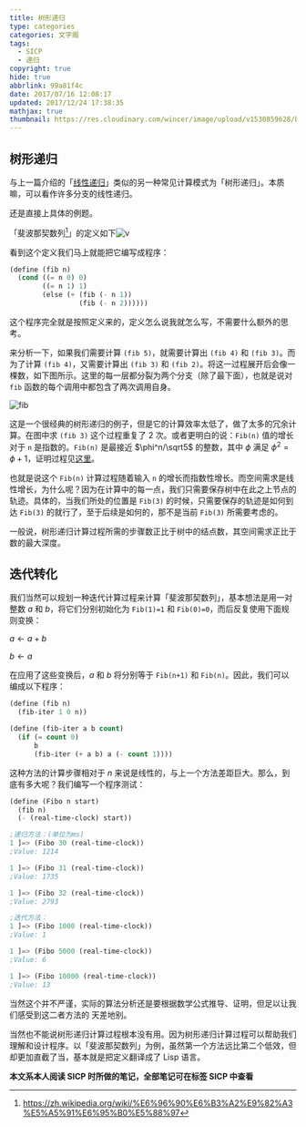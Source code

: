 ```yaml
---
title: 树形递归
type: categories
categories: 文字阁
tags:
  - SICP
  - 递归
copyright: true
hide: true
abbrlink: 99a81f4c
date: 2017/07/16 12:08:17
updated: 2017/12/24 17:38:35
mathjax: true
thumbnail: https://res.cloudinary.com/wincer/image/upload/v1530859628/blog/tree_recursion/cover.png
---
```


## 树形递归

与上一篇介绍的「[线性递归](https://www.itswincer.com/posts/aabe7c53/)」类似的另一种常见计算模式为「树形递归」。本质嘛，可以看作许多分支的线性递归。

<!-- more -->
还是直接上具体的例题。

「斐波那契数列[^1]」的定义如下![v](https://res.cloudinary.com/wincer/image/upload/v1530861989/blog/tree_recursion/fib.png)


看到这个定义我们马上就能把它编写成程序：

```lisp
(define (fib n)
  (cond ((= n 0) 0)
        ((= n 1) 1)
        (else (+ (fib (- n 1))
                 (fib (- n 2))))))
```

这个程序完全就是按照定义来的，定义怎么说我就怎么写，不需要什么额外的思考。

来分析一下，如果我们需要计算 `(fib 5)`，就需要计算出 `(fib 4)` 和 `(fib 3)`。而为了计算 `(fib 4)`，又需要计算出 `(fib 3)` 和 `(fib 2)`。将这一过程展开后会像一棵数，如下图所示。这里的每一层都分裂为两个分支（除了最下面），也就是说对 `fib` 函数的每个调用中都包含了两次调用自身。

[^1]: https://zh.wikipedia.org/wiki/%E6%96%90%E6%B3%A2%E9%82%A3%E5%A5%91%E6%95%B0%E5%88%97

![fib](https://mitpress.mit.edu/sicp/full-text/book/ch1-Z-G-13.gif)

这是一个很经典的树形递归的例子，但是它的计算效率太低了，做了太多的冗余计算。在图中求 `(fib 3)` 这个过程重复了 2 次。或者更明白的说：`Fib(n)` 值的增长对于 `n` 是指数的。`Fib(n)` 是最接近 $\phi^n/\sqrt5$ 的整数，其中 $\phi$ 满足 $\phi^2=\phi+1$，证明过程见[这里](https://github.com/WincerChan/sicp/blob/master/chapter1/e1.13.png)。

也就是说这个 `Fib(n)` 计算过程随着输入 `n` 的增长而指数性增长。而空间需求是线性增长，为什么呢？因为在计算中的每一点，我们只需要保存树中在此之上节点的轨迹。具体的，当我们所处的位置是 `Fib(3)` 的时候，只需要保存的轨迹是如何到达 `Fib(3)` 的就行了，至于后续是如何的，那不是当前 `Fib(3)` 所需要考虑的。

一般说，树形递归计算过程所需的步骤数正比于树中的结点数，其空间需求正比于数的最大深度。

## 迭代转化

我们当然可以规划一种迭代计算过程来计算「斐波那契数列」，基本想法是用一对整数 $a$ 和 $b$，将它们分别初始化为 `Fib(1)=1` 和 `Fib(0)=0`，而后反复使用下面规则变换：

$a\longleftarrow a+b$

$b\longleftarrow a$

在应用了这些变换后，$a$ 和 $b$ 将分别等于 `Fib(n+1)` 和 `Fib(n)`。因此，我们可以编成以下程序：

```lisp
(define (fib n)
  (fib-iter 1 0 n))

(define (fib-iter a b count)
  (if (= count 0)
      b
      (fib-iter (+ a b) a (- count 1))))
```

这种方法的计算步骤相对于 $n$ 来说是线性的，与上一个方法差距巨大。那么，到底有多大呢？我们编写一个程序测试：

```lisp
(define (Fibo n start)
  (fib n)
  (- (real-time-clock) start))

;递归方法：(单位为ms)
1 ]=> (Fibo 30 (real-time-clock))
;Value: 1214

1 ]=> (Fibo 31 (real-time-clock))
;Value: 1735

1 ]=> (Fibo 32 (real-time-clock))
;Value: 2793

;迭代方法：
1 ]=> (Fibo 1000 (real-time-clock))
;Value: 1

1 ]=> (Fibo 5000 (real-time-clock))
;Value: 6

1 ]=> (Fibo 10000 (real-time-clock))
;Value: 13
```

当然这个并不严谨，实际的算法分析还是要根据数学公式推导、证明，但足以让我们感受到这二者方法的 天差地别。

当然也不能说树形递归计算过程根本没有用。因为树形递归计算过程可以帮助我们理解和设计程序。以「斐波那契数列」为例，虽然第一个方法远比第二个低效，但却更加直截了当，基本就是把定义翻译成了 Lisp 语言。

**本文系本人阅读 SICP 时所做的笔记，全部笔记可在标签 SICP 中查看**
